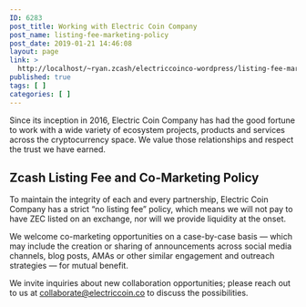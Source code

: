 ```yaml
---
ID: 6283
post_title: Working with Electric Coin Company
post_name: listing-fee-marketing-policy
post_date: 2019-01-21 14:46:08
layout: page
link: >
  http://localhost/~ryan.zcash/electriccoinco-wordpress/listing-fee-marketing-policy/
published: true
tags: [ ]
categories: [ ]
---
```

<!-- wp:paragraph -->
<p>Since its inception in 2016, Electric Coin Company has had the good fortune to work with a wide variety of ecosystem projects, products and services across the cryptocurrency space. We value those relationships and respect the trust we have earned.</p>
<!-- /wp:paragraph -->
<!-- wp:heading -->
<h2 id="mce_1">Zcash Listing Fee and Co-Marketing Policy</h2>
<!-- /wp:heading -->
<!-- wp:paragraph -->
<p>To maintain the integrity of each and every partnership, Electric Coin Company has a strict “no listing fee” policy, which means we will not pay to have ZEC listed on an exchange, nor will we provide liquidity at the onset. </p>
<!-- /wp:paragraph -->
<!-- wp:paragraph -->
<p>We welcome co-marketing opportunities on a case-by-case basis — which may include the creation or sharing of announcements across social media channels, blog posts, AMAs or other similar engagement and outreach strategies — for mutual benefit. </p>
<!-- /wp:paragraph -->
<!-- wp:paragraph -->
<p>We invite inquiries about new collaboration opportunities; please reach out to us at <a href="mailto:collaborate@electriccoin.co">collaborate@electriccoin.co</a> to discuss the possibilities. </p>
<!-- /wp:paragraph -->